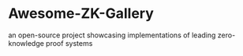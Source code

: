 # Awesome-ZK-Gallery
an open-source project showcasing implementations of leading zero-knowledge proof systems
